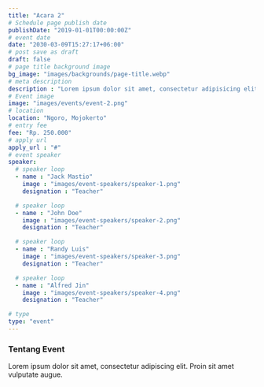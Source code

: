 ```yaml
---
title: "Acara 2"
# Schedule page publish date
publishDate: "2019-01-01T00:00:00Z"
# event date
date: "2030-03-09T15:27:17+06:00"
# post save as draft
draft: false
# page title background image
bg_image: "images/backgrounds/page-title.webp"
# meta description
description : "Lorem ipsum dolor sit amet, consectetur adipisicing elit, sed do eiusmod tempor incididunt ut labore. dolore magna aliqua. Ut enim ad minim veniam, quis nostrud."
# Event image
image: "images/events/event-2.png"
# location
location: "Ngoro, Mojokerto"
# entry fee
fee: "Rp. 250.000"
# apply url
apply_url : "#"
# event speaker
speaker:
  # speaker loop
  - name : "Jack Mastio"
    image : "images/event-speakers/speaker-1.png"
    designation : "Teacher"

  # speaker loop
  - name : "John Doe"
    image : "images/event-speakers/speaker-2.png"
    designation : "Teacher"

  # speaker loop
  - name : "Randy Luis"
    image : "images/event-speakers/speaker-3.png"
    designation : "Teacher"

  # speaker loop
  - name : "Alfred Jin"
    image : "images/event-speakers/speaker-4.png"
    designation : "Teacher"

# type
type: "event"
---
```


### Tentang Event

Lorem ipsum dolor sit amet, consectetur adipiscing elit. Proin sit amet vulputate augue.
